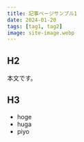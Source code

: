 ```yaml
---
title: 記事ページサンプル1
date: 2024-01-20
tags: [tag1, tag2]
image: site-image.webp
---
```


## H2

本文です。


## H3

* hoge
* huga
* piyo
